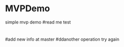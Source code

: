 # MVPDemo
simple mvp  demo
#read me test 
#
#add new info at master
#ddanother operation
try again 
